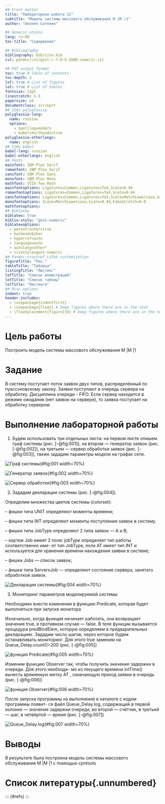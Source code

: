 ```yaml
---
## Front matter
title: "Лабораторная работа 11"
subtitle: "Модель системы массового обслуживания M |M |1"
author: "Акопян Сатеник"

## Generic otions
lang: ru-RU
toc-title: "Содержание"

## Bibliography
bibliography: bib/cite.bib
csl: pandoc/csl/gost-r-7-0-5-2008-numeric.csl

## Pdf output format
toc: true # Table of contents
toc-depth: 2
lof: true # List of figures
lot: true # List of tables
fontsize: 12pt
linestretch: 1.5
papersize: a4
documentclass: scrreprt
## I18n polyglossia
polyglossia-lang:
  name: russian
  options:
	- spelling=modern
	- babelshorthands=true
polyglossia-otherlangs:
  name: english
## I18n babel
babel-lang: russian
babel-otherlangs: english
## Fonts
mainfont: IBM Plex Serif
romanfont: IBM Plex Serif
sansfont: IBM Plex Sans
monofont: IBM Plex Mono
mathfont: STIX Two Math
mainfontoptions: Ligatures=Common,Ligatures=TeX,Scale=0.94
romanfontoptions: Ligatures=Common,Ligatures=TeX,Scale=0.94
sansfontoptions: Ligatures=Common,Ligatures=TeX,Scale=MatchLowercase,Scale=0.94
monofontoptions: Scale=MatchLowercase,Scale=0.94,FakeStretch=0.9
mathfontoptions:
## Biblatex
biblatex: true
biblio-style: "gost-numeric"
biblatexoptions:
  - parentracker=true
  - backend=biber
  - hyperref=auto
  - language=auto
  - autolang=other*
  - citestyle=gost-numeric
## Pandoc-crossref LaTeX customization
figureTitle: "Рис."
tableTitle: "Таблица"
listingTitle: "Листинг"
lofTitle: "Список иллюстраций"
lotTitle: "Список таблиц"
lolTitle: "Листинги"
## Misc options
indent: true
header-includes:
  - \usepackage{indentfirst}
  - \usepackage{float} # keep figures where there are in the text
  - \floatplacement{figure}{H} # keep figures where there are in the text
---
```


# Цель работы

Построить модель системы массового обслуживания M |M |1

# Задание

В систему поступает поток заявок двух типов, распределённый по пуассоновскому
закону. Заявки поступают в очередь сервера на обработку. Дисциплина очереди -
FIFO. Если сервер находится в режиме ожидания (нет заявок на сервере), то заявка
поступает на обработку сервером

# Выполнение лабораторной работы

1. Будем использовать три отдельных листа: на первом листе опишем граф системы
(рис. [-@fig:001]), на втором — генератор заявок (рис. [-@fig:002]), на третьем — сервер обработки
заявок (рис. [-@fig:003]), также зададим параметры модели на графах сети.

![Граф системы](image/2.png){#fig:001 width=70%}

![Генератор заявок](image/3.png){#fig:002 width=70%}

![Сервер обработки](image/4.png){#fig:003 width=70%}

2. Зададим декларации системы  (рис. [-@fig:004]).

Определим множества цветов системы (colorset):

– фишки типа UNIT определяют моменты времени;

– фишки типа INT определяют моменты поступления заявок в систему.

– фишки типа JobType определяют 2 типа заявок — A и B;

– кортеж Job имеет 2 поля: jobType определяет тип работы соответственно име-
ет тип JobType, поле AT имеет тип INT и используется для хранения времени
нахождения заявки в системе;

– фишки Jobs — список заявок;

– фишки типа ServerxJob — определяют состояние сервера, занятого обработкой
заявок.

![Декларации системы](image/1.png){#fig:004 width=70%}

3. Мониторинг параметров моделируемой системы

Необходимо внести изменения в функцию Predicate, которая будет выполняться при запуске монитора

Изначально, когда функция начинает работать, она возвращает значение true,
в противном случае — false. В теле функции вызывается процедура predBindElem,
которую определяем в предварительных декларациях.
Зададим число шагов, через которое будем останавливать мониторинг. Для этого
true заменим на Queue_Delay.count()=200  (рис. [-@fig:005])

![функция Predicate](image/5.png){#fig:005 width=70%}

Изменим функцию Observer так, чтобы получить значение задержки в очереди. Для этого необходи-
мо из текущего времени intTime() вычесть временную метку AT , означающую
приход заявки в очередь (рис. [-@fig:006])

![функция Observer](image/6.png){#fig:006 width=70%}

После запуска программы на выполнение в каталоге с кодом программы появит-
ся файл Queue_Delay.log, содержащий в первой колонке — значение задержки
очереди, во второй — счётчик, в третьей — шаг, в четвёртой — время
(рис. [-@fig:007])

![Queue_Delay.log](image/7.png){#fig:007 width=70%}

# Выводы

В результате была построена модель системы массового обслуживания M |M |1 с помощью cpntools

# Список литературы{.unnumbered}

::: {#refs}
:::
